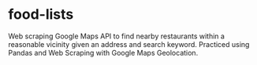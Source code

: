 # food-lists
Web scraping Google Maps API to find nearby restaurants within a reasonable vicinity given an address and search keyword.
Practiced using Pandas and Web Scraping with Google Maps Geolocation.
